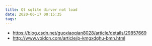 ```yaml
---
title: Qt sqlite dirver not load
date: 2020-06-17 00:15:35
tags:
---
```


- https://blog.csdn.net/guoxiaoqian8028/article/details/29857669
- http://www.voidcn.com/article/p-kmgxdghu-bmn.html